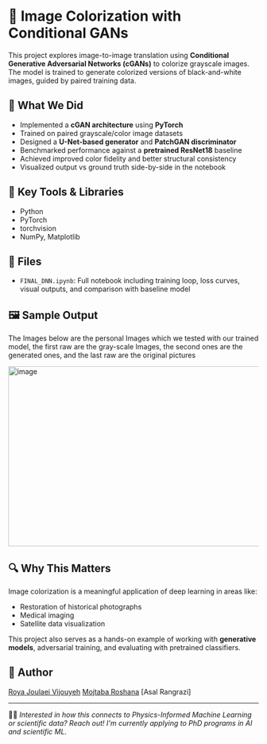# 🎨 Image Colorization with Conditional GANs

This project explores image-to-image translation using **Conditional Generative Adversarial Networks (cGANs)** to colorize grayscale images. The model is trained to generate colorized versions of black-and-white images, guided by paired training data.

## 🧠 What We Did

- Implemented a **cGAN architecture** using **PyTorch**
- Trained on paired grayscale/color image datasets
- Designed a **U-Net-based generator** and **PatchGAN discriminator**
- Benchmarked performance against a **pretrained ResNet18** baseline
- Achieved improved color fidelity and better structural consistency
- Visualized output vs ground truth side-by-side in the notebook

## 🧪 Key Tools & Libraries

- Python
- PyTorch
- torchvision
- NumPy, Matplotlib

## 📁 Files

- `FINAL_DNN.ipynb`: Full notebook including training loop, loss curves, visual outputs, and comparison with baseline model

## 🖼️ Sample Output

The Images below are the personal Images which we tested with our trained model, the first raw are the gray-scale Images, the second ones are the generated ones, and the last raw are the original pictures  

<img width="631" height="362" alt="image" src="https://github.com/user-attachments/assets/532eca0f-4b14-4b3f-8554-102fa796ddb7" />


## 🔍 Why This Matters

Image colorization is a meaningful application of deep learning in areas like:
- Restoration of historical photographs
- Medical imaging
- Satellite data visualization

This project also serves as a hands-on example of working with **generative models**, adversarial training, and evaluating with pretrained classifiers.

## 📌 Author

[Roya Joulaei Vijouyeh](https://github.com/RoyaJV97)
[Mojtaba Roshana](https://github.com/mojee13)
[Asal Rangrazi]

---

👩‍🔬 *Interested in how this connects to Physics-Informed Machine Learning or scientific data? Reach out! I'm currently applying to PhD programs in AI and scientific ML.*

